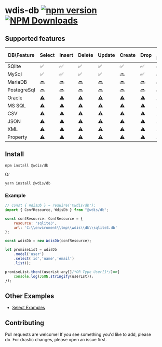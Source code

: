 # wdis-db [![npm version](https://img.shields.io/npm/v/@wdis/db.svg?style=flat-square)](https://www.npmjs.com/package/@wdis/db) [![NPM Downloads](https://img.shields.io/npm/dm/@wdis/db.svg?style=flat-square)](http://npm-stat.com/charts.html?package=@wdis/db&from=2023-12-01)


## Supported features

| DB\Feature | Select | Insert | Delete | Update | Create | Drop | Meta Model |
| ------------- | ------------- | ------------- | ------------- | ------------- | ------------- | ------------- | ------------- |
| SQlite | ✅ | ✅ | ✅ | ✅ | ✅ | ✅ | ✅ |
| MySql | ✅ | ✅ | ✅ | ✅ | 🔜 | ✅ | 🔜 |
| MariaDB | 🔜 | 🔜 | 🔜 | 🔜 | 🔜 | 🔜 | 🔜 |
| PostegreSql | 🔜 | 🔜 | 🔜 | 🔜 | 🔜 | 🔜 | 🔜 |
| Oracle | ⚠️ | ⚠️ | ⚠️ | ⚠️ | ⚠️ | ⚠️ | ⚠️ |
| MS SQL | ⚠️ | ⚠️ | ⚠️ | ⚠️ | ⚠️ | ⚠️ | ⚠️ |
| CSV | ⚠️ | ⚠️ | ⚠️ | ⚠️ | ⚠️ | ⚠️ | ⚠️ |
| JSON | ⚠️ | ⚠️ | ⚠️ | ⚠️ | ⚠️ | ⚠️ | ⚠️ |
| XML | ⚠️ | ⚠️ | ⚠️ | ⚠️ | ⚠️ | ⚠️ | ⚠️ |
| Property | ⚠️ | ⚠️ | ⚠️ | ⚠️ | ⚠️ | ⚠️ | ⚠️ |


## Install

    npm install @wdis/db
Or

    yarn install @wdis/db

### Example
```js
// const { WdisDb } = require('@wdis/db');
import { ConfResource, WdisDb } from "@wdis/db";

const confResource: ConfResource = {
    resource: 'sqlite3',
    url: 'C:\\enviroment\\tmp\\wdis\\db\\sqlite3.db'
};

const wdisDb = new WdisDb(confResource);

let promiseList = wdisDb
    .model('user')
    .select('id','name','email')
    .list();

promiseList.then((userLst:any[]/*OR Type User[]*/)=>{
    console.log(JSON.stringify(userLst));
});
```

## Other Examples
- [Select Examples](doc/sqlite3/select.sqlite3.wdis.db.md)

## Contributing

Pull requests are welcome! If you see something you'd like to add, please do. For drastic changes, please open an issue first.

